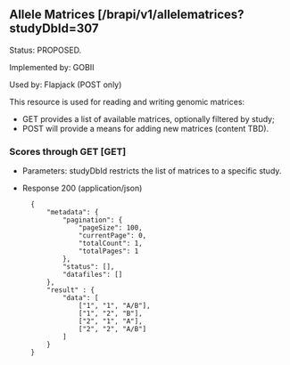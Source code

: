 ## Allele Matrices [/brapi/v1/allelematrices?studyDbId=307
Status: PROPOSED.

Implemented by: GOBII

Used by: Flapjack (POST only)

This resource is used for reading and writing genomic matrices:
+ GET provides a list of available matrices, optionally filtered by study;
+ POST will provide a means for adding new matrices (content TBD).

### Scores through GET [GET]


+ Parameters: studyDbId restricts the list of matrices to a specific study. 


+ Response 200 (application/json)

        {
            "metadata": {   
                "pagination": {
                    "pageSize": 100,
                    "currentPage": 0,
                    "totalCount": 1,
                    "totalPages": 1
                },
                "status": [],
                "datafiles": []
            },
            "result" : { 
                "data": [
                    ["1", "1", "A/B"],
                    ["1", "2", "B"],
                    ["2", "1", "A"],
                    ["2", "2", "A/B"]
                ]
            }
        }
